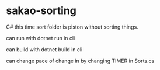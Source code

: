 # sakao-sorting

C# this time sort folder is piston without sorting things.

can run with dotnet run in cli

can build with dotnet build in cli

can change pace of change in by changing TIMER in Sorts.cs